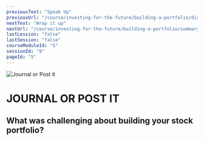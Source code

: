```yaml
---
previousText: "Speak Up"
previousUrl: "/course/investing-for-the-future/building-a-portfolio/discussion"
nextText: "Wrap it up"
nextUrl: "/course/investing-for-the-future/building-a-portfolio/summary"
lastLession: "false"
lastSession: "false"
courseModuleId: "5"
sessionId: "9"
pageId: "5"
---
```



![Journal or Post it](/assets/img/journal-it.png)
# JOURNAL OR POST IT

## What was challenging about building your stock portfolio?
<sparkle-feed-post assignment-name="What was challenging about building your stock portfolio?" ></sparkle-feed-post>